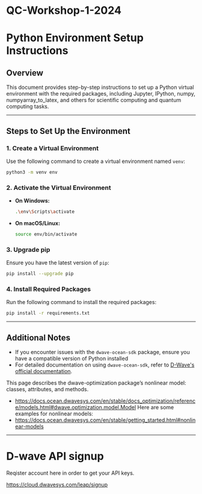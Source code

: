 # QC-Workshop-1-2024

# Python Environment Setup Instructions

## Overview
This document provides step-by-step instructions to set up a Python virtual environment with the required packages, including Jupyter, IPython, numpy, numpyarray_to_latex, and others for scientific computing and quantum computing tasks.

---

## Steps to Set Up the Environment

### 1. Create a Virtual Environment
Use the following command to create a virtual environment named `venv`:

```bash
python3 -m venv env
```

### 2. Activate the Virtual Environment

- **On Windows:**
  ```bash
  .\env\Scripts\activate
  ```

- **On macOS/Linux:**
  ```bash
  source env/bin/activate
  ```

### 3. Upgrade pip
Ensure you have the latest version of `pip`:

```bash
pip install --upgrade pip
```

### 4. Install Required Packages
Run the following command to install the required packages:

```bash
pip install -r requirements.txt
```

---

## Additional Notes

- If you encounter issues with the `dwave-ocean-sdk` package, ensure you have a compatible version of Python installed
- For detailed documentation on using `dwave-ocean-sdk`, refer to [D-Wave's official documentation](https://docs.ocean.dwavesys.com/).

This page describes the dwave-optimization package’s nonlinear model: classes, attributes, and methods.
- https://docs.ocean.dwavesys.com/en/stable/docs_optimization/reference/models.html#dwave.optimization.model.Model
Here are some examples for nonlinear models:
- https://docs.ocean.dwavesys.com/en/stable/getting_started.html#nonlinear-models



---

# D-wave API signup

Reqister account here in order to get your API keys.

https://cloud.dwavesys.com/leap/signup

